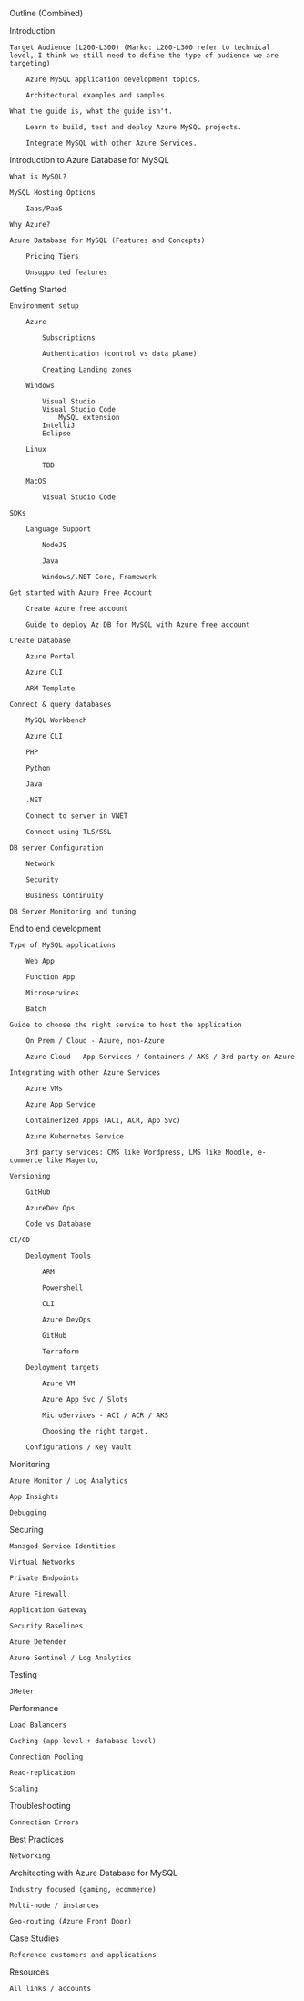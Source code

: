 Outline (Combined)

Introduction

	Target Audience (L200-L300) (Marko: L200-L300 refer to technical level, I think we still need to define the type of audience we are targeting)
	
		Azure MySQL application development topics.
		
		Architectural examples and samples.
	
	What the guide is, what the guide isn't.
	
		Learn to build, test and deploy Azure MySQL projects.
		
		Integrate MySQL with other Azure Services.

Introduction to Azure Database for MySQL

	What is MySQL?
	
	MySQL Hosting Options
	
		Iaas/PaaS
	
	Why Azure?
	
	Azure Database for MySQL (Features and Concepts)
	
		Pricing Tiers
		
		Unsupported features

Getting Started

	Environment setup
	
		Azure
		
			Subscriptions
			
			Authentication (control vs data plane)
			
			Creating Landing zones
	
		Windows
		
			Visual Studio
			Visual Studio Code
				MySQL extension
			IntelliJ
			Eclipse
		
		Linux
		
			TBD
		
		MacOS
		
			Visual Studio Code
			
	SDKs
	
		Language Support
		
			NodeJS
			
			Java
			
			Windows/.NET Core, Framework
	
	Get started with Azure Free Account
	
		Create Azure free account
		
		Guide to deploy Az DB for MySQL with Azure free account
	
	Create Database
		
		Azure Portal
		
		Azure CLI
		
		ARM Template

	Connect & query databases
		
		MySQL Workbench
		
		Azure CLI

		PHP

		Python
		
		Java

		.NET

		Connect to server in VNET
		
		Connect using TLS/SSL
	
	DB server Configuration
		
		Network
		
		Security
		
		Business Continuity

	DB Server Monitoring and tuning



End to end development

	Type of MySQL applications
	
		Web App
		
		Function App
		
		Microservices
		
		Batch
		
	Guide to choose the right service to host the application
	
		On Prem / Cloud - Azure, non-Azure
		
		Azure Cloud - App Services / Containers / AKS / 3rd party on Azure
	
	Integrating with other Azure Services
	
		Azure VMs
		
		Azure App Service
		
		Containerized Apps (ACI, ACR, App Svc)
		
		Azure Kubernetes Service 

		3rd party services: CMS like Wordpress, LMS like Moodle, e-commerce like Magento, 

	Versioning
	
		GitHub
		
		AzureDev Ops
		
		Code vs Database
	
	CI/CD
	
		Deployment Tools
		
			ARM
			
			Powershell
			
			CLI
			
			Azure DevOps
			
			GitHub
			
			Terraform
			
		Deployment targets
		
			Azure VM
			
			Azure App Svc / Slots
			
			MicroServices - ACI / ACR / AKS
			
			Choosing the right target.
		
		Configurations / Key Vault 
	

Monitoring

	Azure Monitor / Log Analytics
	
	App Insights
	
	Debugging
	
Securing

	Managed Service Identities
	
	Virtual Networks
	
	Private Endpoints
	
	Azure Firewall
	
	Application Gateway
	
	Security Baselines
	
	Azure Defender
	
	Azure Sentinel / Log Analytics

Testing

	JMeter
	
Performance

	Load Balancers
	
	Caching (app level + database level)
	
	Connection Pooling
	
	Read-replication
	
	Scaling

Troubleshooting 
	
	Connection Errors
	

Best Practices

	Networking

Architecting with Azure Database for MySQL

	Industry focused (gaming, ecommerce)
	
	Multi-node / instances
	
	Geo-routing (Azure Front Door)
	
Case Studies

	Reference customers and applications
	
	
Resources

	All links / accounts

